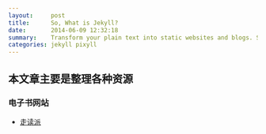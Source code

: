 ```yaml
---
layout:     post
title:      So, What is Jekyll?
date:       2014-06-09 12:32:18
summary:    Transform your plain text into static websites and blogs. Simple, static, and blog-aware.
categories: jekyll pixyll
---
```




## 本文章主要是整理各种资源

### 电子书网站

* [走读派][1]


[1]:http://www.zoudupai.com/